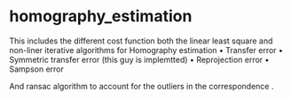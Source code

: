 # homography_estimation

This includes the different cost function both the linear least square and non-liner iterative algorithms  for Homography estimation 
	•  Transfer error
	• Symmetric transfer error (this guy is implemtted)
	• Reprojection error
	• Sampson error

And ransac algorithm to account for the outliers in the  correspondence .

